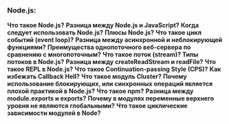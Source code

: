 <h3>
  <span>Node.js:</span>
</h3>

**Что такое Node.js?**
**Разница между Node.js и JavaScript?**
**Когда следует использовать Node.js?**
**Плюсы Node.js?**
**Что такое цикл событий (event loop)?**
**Разница между асинхронной и неблокирующей функциями?**
**Преимущества однопоточного веб-сервера по сравнению с многопоточным?**
**Что такое поток (stream)? Типы потоков в Node.js?**
**Разница между createReadStream и readFile?**
**Что такое REPL в Node.js?**
**Что такое Continuation-passing Style (CPS)?**
**Как избежать Callback Hell?**
**Что такое модуль Cluster?**
**Почему использование блокирующих, или синхронных операций является плохой практикой в Node.js?**
**Что такое npm?**
**Разница между module.exports и exports?**
**Почему в модулях переменные верхнего уровня не являются глобальными?**
**Что такое циклические зависимости модулей в Node?**